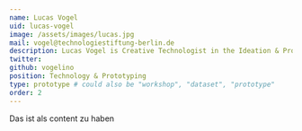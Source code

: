 ```yaml
---
name: Lucas Vogel
uid: lucas-vogel
image: /assets/images/lucas.jpg
mail: vogel@technologiestiftung-berlin.de
description: Lucas Vogel is Creative Technologist in the Ideation & Prototyping Lab. He studied media design in Lausanne (ERACOM, Switzerland) and interface design in Potsdam (University of Applied Sciences Potsdam). He has worked as a front-end developer in various software companies. Through his curiosity, he has specialised as a generalist and enjoys taking on any challenge to find simple solutions to complex problems.
twitter:
github: vogelino
position: Technology & Prototyping
type: prototype # could also be "workshop", "dataset", "prototype"
order: 2
---
```


Das ist als content zu haben
